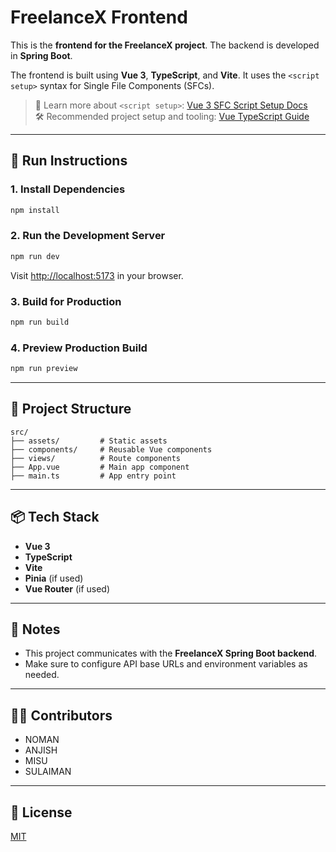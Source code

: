 # FreelanceX Frontend

This is the **frontend for the FreelanceX project**. The backend is developed in **Spring Boot**.

The frontend is built using **Vue 3**, **TypeScript**, and **Vite**. It uses the `<script setup>` syntax for Single File Components (SFCs).

> 📘 Learn more about `<script setup>`: [Vue 3 SFC Script Setup Docs](https://v3.vuejs.org/api/sfc-script-setup.html#sfc-script-setup)  
> 🛠 Recommended project setup and tooling: [Vue TypeScript Guide](https://vuejs.org/guide/typescript/overview.html#project-setup)

---

## 🚀 Run Instructions

### 1. Install Dependencies

```bash
npm install
```

### 2. Run the Development Server

```bash
npm run dev
```

Visit [http://localhost:5173](http://localhost:5173) in your browser.

### 3. Build for Production

```bash
npm run build
```

### 4. Preview Production Build

```bash
npm run preview
```

---

## 📁 Project Structure

```
src/
├── assets/         # Static assets
├── components/     # Reusable Vue components
├── views/          # Route components
├── App.vue         # Main app component
├── main.ts         # App entry point
```

---

## 📦 Tech Stack

- **Vue 3**
- **TypeScript**
- **Vite**
- **Pinia** (if used)
- **Vue Router** (if used)

---

## 📌 Notes

- This project communicates with the **FreelanceX Spring Boot backend**.
- Make sure to configure API base URLs and environment variables as needed.

---

## 🧑‍💻 Contributors

- NOMAN
- ANJISH
- MISU
- SULAIMAN

---

## 📄 License

[MIT](LICENSE)
